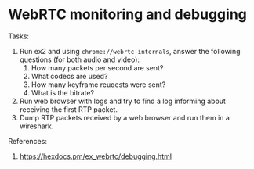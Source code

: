 # WebRTC monitoring and debugging

Tasks: 
1. Run ex2 and using `chrome://webrtc-internals`, answer the following questions (for both audio and video):
    1. How many packets per second are sent?
    1. What codecs are used?
    1. How many keyframe reuqests were sent?
    1. What is the bitrate?
1. Run web browser with logs and try to find a log informing about receiving the first RTP packet.
1. Dump RTP packets received by a web browser and run them in a wireshark.

References:
1. https://hexdocs.pm/ex_webrtc/debugging.html